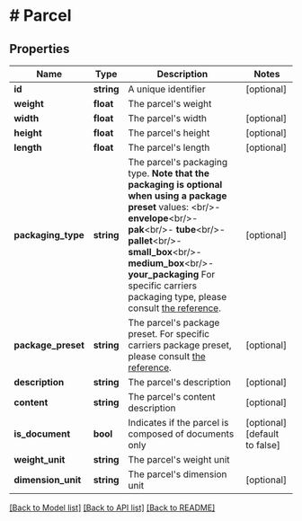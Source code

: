 # # Parcel

## Properties

Name | Type | Description | Notes
------------ | ------------- | ------------- | -------------
**id** | **string** | A unique identifier | [optional]
**weight** | **float** | The parcel&#39;s weight |
**width** | **float** | The parcel&#39;s width | [optional]
**height** | **float** | The parcel&#39;s height | [optional]
**length** | **float** | The parcel&#39;s length | [optional]
**packaging_type** | **string** | The parcel&#39;s packaging type.  **Note that the packaging is optional when using a package preset**  values: &lt;br/&gt;- **envelope**&lt;br/&gt;- **pak**&lt;br/&gt;- **tube**&lt;br/&gt;- **pallet**&lt;br/&gt;- **small_box**&lt;br/&gt;- **medium_box**&lt;br/&gt;- **your_packaging**  For specific carriers packaging type, please consult [the reference](#operation/references). | [optional]
**package_preset** | **string** | The parcel&#39;s package preset.  For specific carriers package preset, please consult [the reference](#operation/references). | [optional]
**description** | **string** | The parcel&#39;s description | [optional]
**content** | **string** | The parcel&#39;s content description | [optional]
**is_document** | **bool** | Indicates if the parcel is composed of documents only | [optional] [default to false]
**weight_unit** | **string** | The parcel&#39;s weight unit |
**dimension_unit** | **string** | The parcel&#39;s dimension unit | [optional]

[[Back to Model list]](../../README.md#models) [[Back to API list]](../../README.md#endpoints) [[Back to README]](../../README.md)
